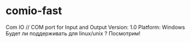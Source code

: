 # comio-fast
Com IO // COM port for Input and Output
Version: 1.0
Platform: Windows
Будет ли поддерживать для linux/unix ? Посмотрим!
